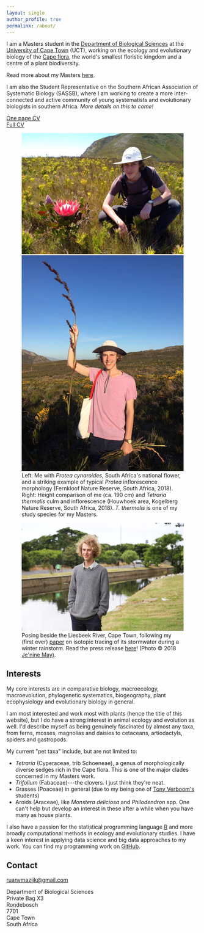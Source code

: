 ```yaml
---
layout: single
author_profile: true
permalink: /about/
---
```


I am a Masters student in the [Department of Biological Sciences](http://www.biologicalsciences.uct.ac.za/) at the [University of Cape Town](http://www.uct.ac.za/) (UCT), working on the ecology and evolutionary biology of the [Cape flora](https://en.wikipedia.org/wiki/Cape_Floristic_Region), the world's smallest floristic kingdom and a centre of a plant biodiversity.

Read more about my Masters [here](/projects/#MSc).

<!--
  <img src="/assets/images/logos/UCT.png" align="right" width="60" />
  <img src="/assets/images/logos/BIO.png" align="right" width="60" />
-->

I am also the Student Representative on the Southern African Association of Systematic Biology (SASSB), where I am working to create a more inter-connected and active community of young systematists and evolutionary biologists in southern Africa. _More details on this to come!_

<!-- <img src="/assets/images/logos/SASSB.png" align="right" width="60" /> -->

[One page CV](/cv/RvanMazijk_CV_1p.pdf) <br>
[Full CV](/cv/RvanMazijk_CV_full.pdf)

<!-- Photos of me -->

<figure class="half">
  <img src="/assets/images/me-w-P-cynaroides.jpg" />
  <img src="/assets/images/me-w-T-thermalis.jpg" />
  <figcaption>Left: Me with <i>Protea cynaroides</i>, South Africa's national flower, and a striking example of typical <i>Protea</i> inflorescence morphology (Fernkloof Nature Reserve, South Africa, 2018). Right: Height comparison of me (ca. 190 cm) and <i>Tetraria thermalis</i> culm and inflorescence (Houwhoek area, Kogelberg Nature Reserve, South Africa, 2018). <i>T. thermalis</i> is one of my study species for my Masters.</figcaption>
</figure>

<figure>
  <img src="/assets/images/JM_UCT-WaterSA-Student-Ruan-van-Mazijk-4.jpg" />
  <figcaption>Posing beside the Liesbeek River, Cape Town, following my (first ever) <a href="/projects/#isopaper">paper</a> on isotopic tracing of its stormwater during a winter rainstorm. Read the press release <a href="https://www.news.uct.ac.za/article/-2018-11-26-harvesting-storm-water-from-the-liesbeek-river">here</a>! (Photo © 2018 <a href="https://www.linkedin.com/in/je-nine-may-4619a119/">Je'nine May)</a>.</figcaption>
</figure>

## Interests

My core interests are in comparative biology, macroecology, macroevolution, 
phylogenetic systematics, biogeography, plant ecophysiology and evolutionary biology in general.

I am most interested and work most with plants (hence the title of this 
website), but I do have a strong interest in animal ecology and evolution as 
well. I'd describe myself as being genuinely fascinated by almost any taxa, from ferns, mosses, magnolias and daisies to cetaceans, artiodactyls, spiders and gastropods.

My current "pet taxa" include, but are not limited to:

- _Tetraria_ (Cyperaceae, trib Schoeneae), a genus of morphologically diverse sedges rich in the Cape flora. This is one of the major clades concerned in my Masters work.
- _Trifolium_ (Fabaceae)---the clovers. I just think they're neat.
- Grasses (Poaceae) in general (due to my being one of [Tony Verboom's](http://www.biologicalsciences.uct.ac.za/bio/staff/academic/verboom) students)
- Aroids (Araceae), like _Monstera deliciosa_ and _Philodendron_ spp. One can't help but develop an interest in these after a while when you have many as house plants.

I also have a passion for the statistical programming language [R](https://www.r-project.org/) and more broadly computational methods in ecology and evolutionary studies. I have a keen interest in applying data science and big data approaches to my work. You can find my programming work on <a href="https://github.com/rvanmazijk" rel="nofollow noopener noreferrer"><i class="fab fa-fw fa-github" aria-hidden="true"></i> GitHub</a>.

## Contact

<ruanvmazijk@gmail.com>

Department of Biological Sciences <br>
Private Bag X3 <br>
Rondebosch <br>
7701 <br>
Cape Town <br>
South Africa

<!--
  - label: "Twitter"
    icon : "fab fa-fw fa-twitter-square"
    url  : "https://twitter.com/rvanmazijk"
  - label: "Facebook"
    icon : "fab fa-fw fa-facebook-square"
    url  : "https://www.facebook.com/ruan.vanmazijk"
  - label: "Instagram"
    icon : "fab fa-fw fa-instagram"
    url  : "https://instagram.com/rvanmazijk"
  - label: "GitHub"
    icon : "fab fa-fw fa-github"
    url  : "https://github.com/rvanmazijk"
  - label: "LinkedIn"
    icon : "fab fa-fw fa-linkedin"
    url  : "https://www.linkedin.com/in/ruan-van-mazijk-4a04b0127/"
  - label: "ResearchGate"
    icon : "fab fa-fw fa-researchgate"
    url  : "https://www.researchgate.net/profile/Ruan_Van_Mazijk"
  - label: "Mendeley"
    icon : "fab fa-fw fa-mendeley"
    url  : "https://www.mendeley.com/profiles/ruan-van-mazijk/"
-->

